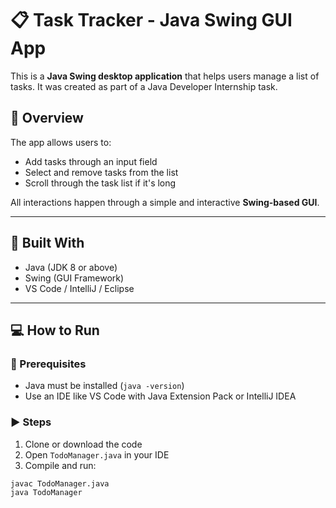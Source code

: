 # 📋 Task Tracker - Java Swing GUI App

This is a **Java Swing desktop application** that helps users manage a list of tasks. It was created as part of a Java Developer Internship task.

## 🎯 Overview

The app allows users to:
- Add tasks through an input field
- Select and remove tasks from the list
- Scroll through the task list if it's long

All interactions happen through a simple and interactive **Swing-based GUI**.

---

## 🧱 Built With

- Java (JDK 8 or above)
- Swing (GUI Framework)
- VS Code / IntelliJ / Eclipse

---

## 💻 How to Run

### 🔧 Prerequisites

- Java must be installed (`java -version`)
- Use an IDE like VS Code with Java Extension Pack or IntelliJ IDEA

### ▶️ Steps

1. Clone or download the code
2. Open `TodoManager.java` in your IDE
3. Compile and run:

```bash
javac TodoManager.java
java TodoManager
